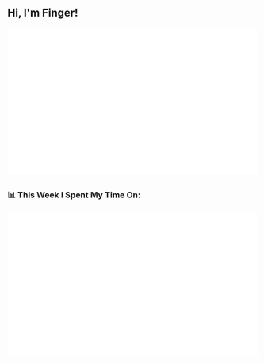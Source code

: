 <h2> Hi, I'm Finger!</h2>

<img align="right" src="https://raw.githubusercontent.com/spianmo/github-stats/master/generated/overview.svg#gh-light-mode-only">

<!-- <img align="right" height="160em" src="https://github-readme-stats-eight-theta.vercel.app/api/top-langs/?username=spianmo&layout=compact&langs_count=8&theme=algolia"/>	 -->
	
```go
package main

type Me struct {
	Name   string
	Job    string
	Code   string
	Skills string
}

func main() {
	me := &Me{
		Name:   "Finger",
		Job:    "Client-side Engineer",
		Code:   "Java and C++ and Others",
		Skills: "Android Security NLP ^o^",
	}
	_ = me
}
```


<h3>📊 This Week I Spent My Time On:</h3>
<img align='right' src="https://raw.githubusercontent.com/spianmo/github-stats/master/generated/languages.svg#gh-light-mode-only">

<!--START_SECTION:waka-->

```text
textmate     28 mins         ████████▓░░░░░░░░░░░░░░░░   34.59 %
C++          18 mins         █████▓░░░░░░░░░░░░░░░░░░░   23.02 %
Makefile     14 mins         ████▒░░░░░░░░░░░░░░░░░░░░   17.35 %
TypeScript   7 mins          ██▒░░░░░░░░░░░░░░░░░░░░░░   09.24 %
SVG          4 mins          █▒░░░░░░░░░░░░░░░░░░░░░░░   05.46 %
CMake        3 mins          █▒░░░░░░░░░░░░░░░░░░░░░░░   04.76 %
```

<!--END_SECTION:waka-->
